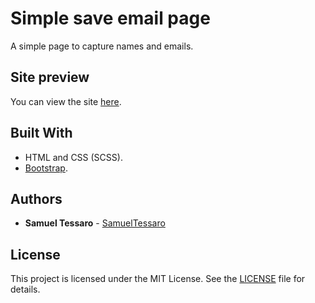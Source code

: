 # Simple save email page

A simple page to capture names and emails.

## Site preview

You can view the site [here](#).

## Built With

* HTML and CSS (SCSS).
* [Bootstrap](https://getbootstrap.com/).

## Authors

* **Samuel Tessaro** - [SamuelTessaro](https://github.com/SamuelTessaro)

## License

This project is licensed under the MIT License. See the [LICENSE](LICENSE) file for details.
